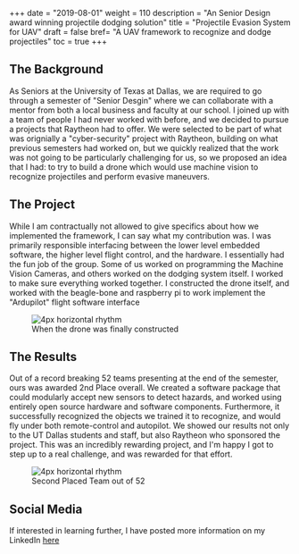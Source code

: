 +++
date = "2019-08-01"
weight = 110
description = "An Senior Design award winning projectile dodging solution"
title = "Projectile Evasion System for UAV"
draft = false
bref= "A UAV framework to recognize and dodge projectiles"
toc = true
+++

## The Background
As Seniors at the University of Texas at Dallas, we are required to go through a semester of "Senior Desgin" where we can collaborate with a mentor from both a local business and faculty at our school. I joined up with a team of people I had never worked with before, and we decided to pursue a projects that Raytheon had to offer. We were selected to be part of what was orignially a "cyber-security" project with Raytheon, building on what previous semesters had worked on, but we quickly realized that the work was not going to be particularly challenging for us, so we proposed an idea that I had: to try to build a drone which would use machine vision to recognize projectiles and perform evasive maneuvers.

## The Project
While I am contractually not allowed to give specifics about how we implemented the framework, I can say what my contribution was. I was primarily responsible interfacing between the lower level embedded software, the higher level flight control, and the hardware. I essentially had the fun job of the group. Some of us worked on programming the Machine Vision Cameras, and others worked on the dodging system itself. I worked to make sure everything worked together. I constructed the drone itself, and worked with the beagle-bone and raspberry pi to work implement the "Ardupilot" flight software interface
<figure>
    <img alt="4px horizontal rhythm" src="/img/drone.jpg" class = "center-image">
    <figcaption>
      <h7 class = "center-image">When the drone was finally constructed</h7>
  </figcaption>
</figure>

## The Results 
Out of a record breaking 52 teams presenting at the end of the semester, ours was awarded 2nd Place overall. We created a software package that could modularly accept new sensors to detect hazards, and worked using entirely open source hardware and software components. Furthermore, it successfully recognized the objects we trained it to recognize, and would fly under both remote-control and autopilot. We showed our results not only to the UT Dallas students and staff, but also Raytheon who sponsored the project. This was an incredibly rewarding project, and I'm happy I got to step up to a real challenge, and was rewarded for that effort.

<figure>
    <img alt="4px horizontal rhythm" src="/img/dronegroup.jpg" class = "center-image">
    <figcaption>
      <h7 class = "center-image">Second Placed Team out of 52</h7>
  </figcaption>
</figure>

## Social Media
If interested in learning further, I have posted more information on my LinkedIn
[here](https://www.linkedin.com/posts/benjaminjhill_machinevision-activity-6544268669902483456-fqux)